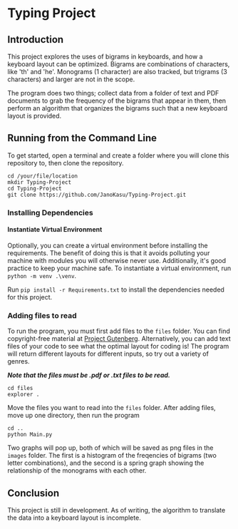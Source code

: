 # Typing Project
## Introduction
This project explores the uses of bigrams in keyboards, and how a keyboard layout can be optimized. Bigrams are combinations of characters, like 'th' and 'he'. Monograms (1 character) are also tracked, but trigrams (3 characters) and larger are not in the scope.

The program does two things; collect data from a folder of text and PDF documents to grab the frequency of the bigrams that appear in them, then perform an algorithm that organizes the bigrams such that a new keyboard layout is provided.

## Running from the Command Line
To get started, open a terminal and create a folder where you will clone this repository to, then clone the repository.

```
cd /your/file/location
mkdir Typing-Project
cd Typing-Project
git clone https://github.com/JanoKasu/Typing-Project.git
```


### Installing Dependencies
#### Instantiate Virtual Environment
Optionally, you can create a virtual environment before installing the requirements. The benefit of doing this is that it avoids polluting your machine with modules you will otherwise never use. Additionally, it's good practice to keep your machine safe. To instantiate a virtual environment, run `python -m venv .\venv`.


Run `pip install -r Requirements.txt` to install the dependencies needed for this project.


### Adding files to read

To run the program, you must first add files to the `files` folder. You can find copyright-free material at [Project Gutenberg](https://www.gutenberg.org/). Alternatively, you can add text files of your code to see what the optimal layout for coding is! The program will return different layouts for different inputs, so try out a variety of genres.

***Note that the files must be .pdf or .txt files to be read.***

```
cd files
explorer .
```

Move the files you want to read into the `files` folder. After adding files, move up one directory, then run the program

```
cd ..
python Main.py
```

Two graphs will pop up, both of which will be saved as png files in the `images` folder. The first is a histogram of the freqencies of bigrams (two letter combinations), and the second is a spring graph showing the relationship of the monograms with each other.


## Conclusion
This project is still in development. As of writing, the algorithm to translate the data into a keyboard layout is incomplete.